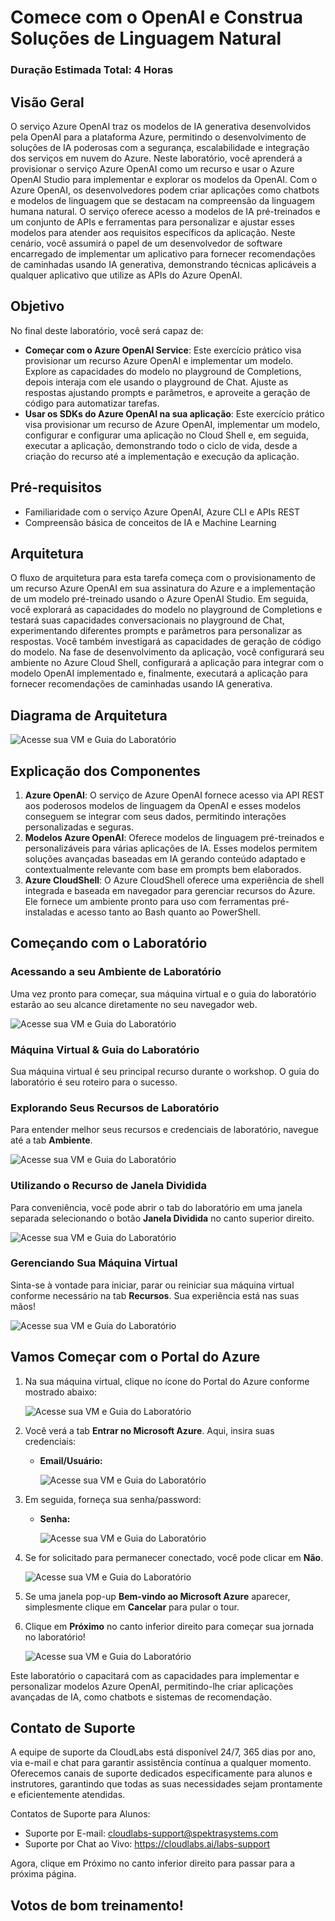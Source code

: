 # Comece com o OpenAI e Construa Soluções de Linguagem Natural

### Duração Estimada Total: 4 Horas

## Visão Geral

O serviço Azure OpenAI traz os modelos de IA generativa desenvolvidos pela OpenAI para a plataforma Azure, permitindo o desenvolvimento de soluções de IA poderosas com a segurança, escalabilidade e integração dos serviços em nuvem do Azure. Neste laboratório, você aprenderá a provisionar o serviço Azure OpenAI como um recurso e usar o Azure OpenAI Studio para implementar e explorar os modelos da OpenAI. Com o Azure OpenAI, os desenvolvedores podem criar aplicações como chatbots e modelos de linguagem que se destacam na compreensão da linguagem humana natural. O serviço oferece acesso a modelos de IA pré-treinados e um conjunto de APIs e ferramentas para personalizar e ajustar esses modelos para atender aos requisitos específicos da aplicação. Neste cenário, você assumirá o papel de um desenvolvedor de software encarregado de implementar um aplicativo para fornecer recomendações de caminhadas usando IA generativa, demonstrando técnicas aplicáveis a qualquer aplicativo que utilize as APIs do Azure OpenAI.

## Objetivo

No final deste laboratório, você será capaz de:

- **Começar com o Azure OpenAI Service**: Este exercício prático visa provisionar um recurso Azure OpenAI e implementar um modelo. Explore as capacidades do modelo no playground de Completions, depois interaja com ele usando o playground de Chat. Ajuste as respostas ajustando prompts e parâmetros, e aproveite a geração de código para automatizar tarefas.
- **Usar os SDKs do Azure OpenAI na sua aplicação**: Este exercício prático visa provisionar um recurso de Azure OpenAI, implementar um modelo, configurar e configurar uma aplicação no Cloud Shell e, em seguida, executar a aplicação, demonstrando todo o ciclo de vida, desde a criação do recurso até a implementação e execução da aplicação.

## Pré-requisitos

- Familiaridade com o serviço Azure OpenAI, Azure CLI e APIs REST
- Compreensão básica de conceitos de IA e Machine Learning

## Arquitetura

O fluxo de arquitetura para esta tarefa começa com o provisionamento de um recurso Azure OpenAI em sua assinatura do Azure e a implementação de um modelo pré-treinado usando o Azure OpenAI Studio. Em seguida, você explorará as capacidades do modelo no playground de Completions e testará suas capacidades conversacionais no playground de Chat, experimentando diferentes prompts e parâmetros para personalizar as respostas. Você também investigará as capacidades de geração de código do modelo. Na fase de desenvolvimento da aplicação, você configurará seu ambiente no Azure Cloud Shell, configurará a aplicação para integrar com o modelo OpenAI implementado e, finalmente, executará a aplicação para fornecer recomendações de caminhadas usando IA generativa.

## Diagrama de Arquitetura

![Acesse sua VM e Guia do Laboratório](../media/arch20.png)

## Explicação dos Componentes

1. **Azure OpenAI**: O serviço de Azure OpenAI fornece acesso via API REST aos poderosos modelos de linguagem da OpenAI e esses modelos conseguem se integrar com seus dados, permitindo interações personalizadas e seguras.
2. **Modelos Azure OpenAI**: Oferece modelos de linguagem pré-treinados e personalizáveis para várias aplicações de IA. Esses modelos permitem soluções avançadas baseadas em IA gerando conteúdo adaptado e contextualmente relevante com base em prompts bem elaborados.
3. **Azure CloudShell**: O Azure CloudShell oferece uma experiência de shell integrada e baseada em navegador para gerenciar recursos do Azure. Ele fornece um ambiente pronto para uso com ferramentas pré-instaladas e acesso tanto ao Bash quanto ao PowerShell.

## Começando com o Laboratório

### Acessando a seu Ambiente de Laboratório

Uma vez pronto para começar, sua máquina virtual e o guia do laboratório estarão ao seu alcance diretamente no seu navegador web.

![Acesse sua VM e Guia do Laboratório](../media/8-10-24(1).png)

### Máquina Virtual & Guia do Laboratório

Sua máquina virtual é seu principal recurso durante o workshop. O guia do laboratório é seu roteiro para o sucesso.

### Explorando Seus Recursos de Laboratório

Para entender melhor seus recursos e credenciais de laboratório, navegue até a tab **Ambiente**.

![Acesse sua VM e Guia do Laboratório](../media/8-10-24(2).png)

### Utilizando o Recurso de Janela Dividida

Para conveniência, você pode abrir o tab do laboratório em uma janela separada selecionando o botão **Janela Dividida** no canto superior direito.

![Acesse sua VM e Guia do Laboratório](../media/8-10-24(3).png)

### Gerenciando Sua Máquina Virtual

Sinta-se à vontade para iniciar, parar ou reiniciar sua máquina virtual conforme necessário na tab **Recursos**. Sua experiência está nas suas mãos!

![Acesse sua VM e Guia do Laboratório](../media/8-10-24(4).png)

## Vamos Começar com o Portal do Azure

1. Na sua máquina virtual, clique no ícone do Portal do Azure conforme mostrado abaixo:

   ![Acesse sua VM e Guia do Laboratório](../media/8-10-24(5).png)

2. Você verá a tab **Entrar no Microsoft Azure**. Aqui, insira suas credenciais:

   - **Email/Usuário:** <inject key="AzureAdUserEmail"></inject>

       ![Acesse sua VM e Guia do Laboratório](../media/8-10-24(6).png)

3. Em seguida, forneça sua senha/password:

   - **Senha:** <inject key="AzureAdUserPassword"></inject>

       ![Acesse sua VM e Guia do Laboratório](../media/8-10-24(7).png)

4. Se for solicitado para permanecer conectado, você pode clicar em **Não**.

    ![Acesse sua VM e Guia do Laboratório](../media/8-10-24(8).png)

5. Se uma janela pop-up **Bem-vindo ao Microsoft Azure** aparecer, simplesmente clique em **Cancelar** para pular o tour.

6. Clique em **Próximo** no canto inferior direito para começar sua jornada no laboratório!

    ![Acesse sua VM e Guia do Laboratório](../media/8-10-24(9).png)

Este laboratório o capacitará com as capacidades para implementar e personalizar modelos Azure OpenAI, permitindo-lhe criar aplicações avançadas de IA, como chatbots e sistemas de recomendação.

## Contato de Suporte

A equipe de suporte da CloudLabs está disponível 24/7, 365 dias por ano, via e-mail e chat para garantir assistência contínua a qualquer momento. Oferecemos canais de suporte dedicados especificamente para alunos e instrutores, garantindo que todas as suas necessidades sejam prontamente e eficientemente atendidas.

Contatos de Suporte para Alunos:

- Suporte por E-mail: cloudlabs-support@spektrasystems.com
- Suporte por Chat ao Vivo: https://cloudlabs.ai/labs-support

Agora, clique em Próximo no canto inferior direito para passar para a próxima página.

## Votos de bom treinamento!
